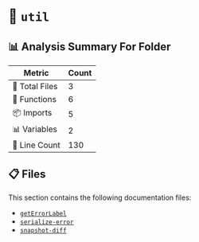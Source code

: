 # 📁 `util`

## 📊 Analysis Summary For Folder

| Metric | Count |
|--------|-------|
| 📁 Total Files | 3 |
| 🔧 Functions | 6 |
| 📦 Imports | 5 |
| 📊 Variables | 2 |
| 🔢 Line Count | 130 |


## 📋 Files

This section contains the following documentation files:

- [`getErrorLabel`](./getErrorLabel.md)
- [`serialize-error`](./serialize-error.md)
- [`snapshot-diff`](./snapshot-diff.md)